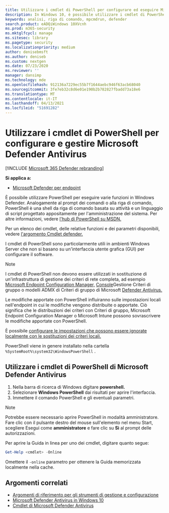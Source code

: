 ```yaml
---
title: Utilizzare i cmdlet di PowerShell per configurare ed eseguire Microsoft Defender AV
description: In Windows 10, è possibile utilizzare i cmdlet di PowerShell per eseguire analisi, aggiornare Security intelligence e modificare le impostazioni in Microsoft Defender Antivirus.
keywords: analisi, riga di comando, mpcmdrun, defender
search.product: eADQiWindows 10XVcnh
ms.prod: m365-security
ms.mktglfcycl: manage
ms.sitesec: library
ms.pagetype: security
ms.localizationpriority: medium
author: denisebmsft
ms.author: deniseb
ms.custom: nextgen
ms.date: 07/23/2020
ms.reviewer: ''
manager: dansimp
ms.technology: mde
ms.openlocfilehash: 912136a7229ec55b7f1644aebc946f63acb68040
ms.sourcegitcommit: 3fe7eb32c8d6e01e190b2b782827fbadd73a18e6
ms.translationtype: MT
ms.contentlocale: it-IT
ms.lasthandoff: 04/13/2021
ms.locfileid: "51691282"
---
```

# <a name="use-powershell-cmdlets-to-configure-and-manage-microsoft-defender-antivirus"></a>Utilizzare i cmdlet di PowerShell per configurare e gestire Microsoft Defender Antivirus

[!INCLUDE [Microsoft 365 Defender rebranding](../../includes/microsoft-defender.md)]


**Si applica a:**

- [Microsoft Defender per endpoint](/microsoft-365/security/defender-endpoint/)

È possibile utilizzare PowerShell per eseguire varie funzioni in Windows Defender. Analogamente al prompt dei comandi o alla riga di comando, PowerShell è una shell da riga di comando basata su attività e un linguaggio di script progettato appositamente per l'amministrazione del sistema. Per altre informazioni, vedere [l'hub di PowerShell su MSDN.](/previous-versions/msdn10/mt173057(v=msdn.10))

Per un elenco dei cmdlet, delle relative funzioni e dei parametri disponibili, vedere [l'argomento Cmdlet defender.](/powershell/module/defender)

I cmdlet di PowerShell sono particolarmente utili in ambienti Windows Server che non si basano su un'interfaccia utente grafica (GUI) per configurare il software.

> [!NOTE]
> I cmdlet di PowerShell non devono essere utilizzati in sostituzione di un'infrastruttura di gestione dei criteri di rete completa, ad esempio [Microsoft Endpoint Configuration Manager,](/configmgr) [Console](/previous-versions/windows/it-pro/windows-server-2008-R2-and-2008/cc731212(v=ws.11))Gestione Criteri di gruppo o modelli ADMX di Criteri di gruppo di Microsoft [Defender Antivirus.](https://www.microsoft.com/download/101445)

Le modifiche apportate con PowerShell influiranno sulle impostazioni locali nell'endpoint in cui le modifiche vengono distribuite o apportate. Ciò significa che le distribuzioni dei criteri con Criteri di gruppo, Microsoft Endpoint Configuration Manager o Microsoft Intune possono sovrascrivere le modifiche apportate con PowerShell.

È possibile [configurare le impostazioni che possono essere ignorate localmente con le sostituzioni dei criteri locali.](configure-local-policy-overrides-microsoft-defender-antivirus.md)

PowerShell viene in genere installato nella cartella `%SystemRoot%\system32\WindowsPowerShell` .

## <a name="use-microsoft-defender-antivirus-powershell-cmdlets"></a>Utilizzare i cmdlet di PowerShell di Microsoft Defender Antivirus

1. Nella barra di ricerca di Windows digitare **powershell.**
2. Selezionare **Windows PowerShell** dai risultati per aprire l'interfaccia.
3. Immettere il comando PowerShell e gli eventuali parametri.

> [!NOTE]
> Potrebbe essere necessario aprire PowerShell in modalità amministratore. Fare clic con il pulsante destro del mouse sull'elemento nel menu Start, scegliere Esegui come **amministratore** e fare clic su **Sì** al prompt delle autorizzazioni.

Per aprire la Guida in linea per uno dei cmdlet, digitare quanto segue:

```PowerShell
Get-Help <cmdlet> -Online
```

Omettere il `-online` parametro per ottenere la Guida memorizzata localmente nella cache.

## <a name="related-topics"></a>Argomenti correlati

- [Argomenti di riferimento per gli strumenti di gestione e configurazione](configuration-management-reference-microsoft-defender-antivirus.md)
- [Microsoft Defender Antivirus in Windows 10](microsoft-defender-antivirus-in-windows-10.md)
- [Cmdlet di Microsoft Defender Antivirus](/powershell/module/defender/?view=win10-ps)